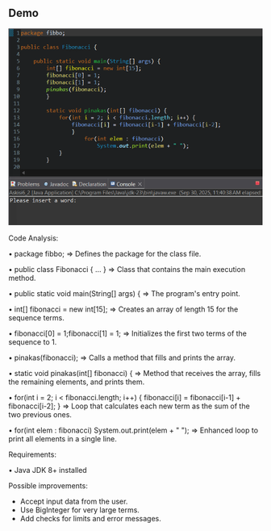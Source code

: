 ## Demo

![Παρουσίαση Εφαρμογής](demo.gif)

Code Analysis:

• package fibbo;  => Defines the package for the class file.

• public class Fibonacci { ... }  => Class that contains the main execution method.

• public static void main(String[] args) {  => The program's entry point.

• int[] fibonacci = new int[15];  => Creates an array of length 15 for the sequence terms.

• fibonacci[0] = 1;fibonacci[1] = 1;  => Initializes the first two terms of the sequence to 1.

• pinakas(fibonacci);  => Calls a method that fills and prints the array.

• static void pinakas(int[] fibonacci) {  => Method that receives the array, fills the remaining elements, and prints them.

• for(int i = 2; i < fibonacci.length; i++) { fibonacci[i] = fibonacci[i-1] + fibonacci[i-2]; }  => Loop that calculates each new term as the sum of the two previous ones.

• for(int elem : fibonacci) System.out.print(elem + " ");  => Enhanced loop to print all elements in a single line.


Requirements:

• 	Java JDK 8+ installed


Possible improvements:
- Accept input data from the user.
- Use BigInteger for very large terms.
- Add checks for limits and error messages.
